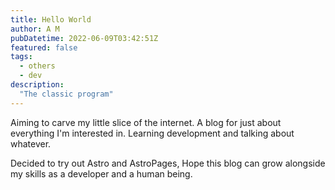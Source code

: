 ```yaml
---
title: Hello World
author: A M
pubDatetime: 2022-06-09T03:42:51Z
featured: false
tags:
  - others
  - dev
description:
  "The classic program"
---
```


Aiming to carve my little slice of the internet. A blog for just about everything I'm interested in. Learning development and talking about whatever.

Decided to try out Astro and AstroPages, Hope this blog can grow alongside my skills as a developer and a human being.